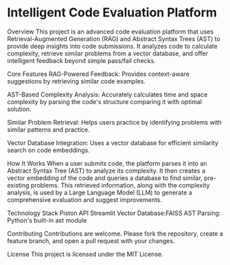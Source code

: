 #  Intelligent Code Evaluation Platform

Overview
This project is an advanced code evaluation platform that uses Retrieval-Augmented Generation (RAG) and Abstract Syntax Trees (AST) to provide deep insights into code submissions. It analyzes code to calculate complexity, retrieve similar problems from a vector database, and offer intelligent feedback beyond simple pass/fail checks.

Core Features
RAG-Powered Feedback: Provides context-aware suggestions by retrieving similar code examples.

AST-Based Complexity Analysis: Accurately calculates time and space complexity by parsing the code's structure comparing it with optimal solution.

Similar Problem Retrieval: Helps users practice by identifying problems with similar patterns and practice.

Vector Database Integration: Uses a vector database for efficient similarity search on code embeddings.



How It Works
When a user submits code, the platform parses it into an Abstract Syntax Tree (AST) to analyze its complexity. It then creates a vector embedding of the code and queries a database to find similar, pre-existing problems. This retrieved information, along with the complexity analysis, is used by a Large Language Model (LLM) to generate a comprehensive evaluation and suggest improvements.

Technology Stack
Piston API
Streamlit
Vector Database:FAISS
AST Parsing: Python's built-in ast module





Contributing
Contributions are welcome. Please fork the repository, create a feature branch, and open a pull request with your changes.

License
This project is licensed under the MIT License.
